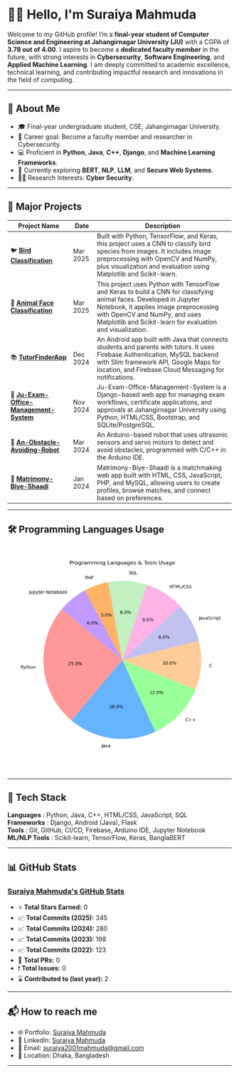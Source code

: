 # 👩‍🏫 Hello, I'm Suraiya Mahmuda

Welcome to my GitHub profile! I’m a **final-year student of Computer Science and Engineering at Jahangirnagar University (JU)** with a CGPA of **3.78 out of 4.00**. I aspire to become a **dedicated faculty member** in the future, with strong interests in **Cybersecurity**, **Software Engineering**, and **Applied Machine Learning**. I am deeply committed to academic excellence, technical learning, and contributing impactful research and innovations in the field of computing.

---

## 💼 About Me

- 🎓 Final-year undergraduate student, CSE, Jahangirnagar University.
- 🔐 Career goal: Become a faculty member and researcher in Cybersecurity.
- 💻 Proficient in **Python**, **Java**, **C++**, **Django**, and **Machine Learning Frameworks**.
- 🌱 Currently exploring **BERT**, **NLP**, **LLM**, and **Secure Web Systems**.
- 👩‍🏫 Research Interests: **Cyber Security**.

---

## 🚀 Major Projects

| Project Name   |     Date     | Description |
|--------------|--------------|-------------|
| 🐦 **[Bird Classification](https://github.com/SuraiyaMahmuda/Bird-Classification)**   |     Mar 2025     | Built with Python, TensorFlow, and Keras, this project uses a CNN to classify bird species from images. It includes image preprocessing with OpenCV and NumPy, plus visualization and evaluation using Matplotlib and Scikit-learn. |
| 🐶 **[Animal Face Classification](https://github.com/SuraiyaMahmuda/Animal-Face-Classification)**   |     Mar 2025     | This project uses Python with TensorFlow and Keras to build a CNN for classifying animal faces. Developed in Jupyter Notebook, it applies image preprocessing with OpenCV and NumPy, and uses Matplotlib and Scikit-learn for evaluation and visualization. |
| 📚 **[TutorFinderApp](https://github.com/SuraiyaMahmuda/TutorFinderApp)**   |     Dec 2024     | An Android app built with Java that connects students and parents with tutors. It uses Firebase Authentication, MySQL backend with Slim framework API, Google Maps for location, and Firebase Cloud Messaging for notifications. |
| 🏫 **[Ju-Exam-Office-Management-System](https://github.com/SuraiyaMahmuda/Ju-Exam-Office-Management-System)**   |     Nov 2024     | Ju-Exam-Office-Management-System is a Django-based web app for managing exam workflows, certificate applications, and approvals at Jahangirnagar University using Python, HTML/CSS, Bootstrap, and SQLite/PostgreSQL. |
| 🤖 **[An-Obstacle-Avoiding-Robot](https://github.com/SuraiyaMahmuda/An-Obstacle-Avoiding-Robot)**   |     Mar 2024     | An Arduino-based robot that uses ultrasonic sensors and servo motors to detect and avoid obstacles, programmed with C/C++ in the Arduino IDE. |
| 💍 **[Matrimony-Biye-Shaadi](https://github.com/SuraiyaMahmuda/Matrimony-Biye-Shaadi)**   |     Jan 2024     | Matrimony-Biye-Shaadi is a matchmaking web app built with HTML, CSS, JavaScript, PHP, and MySQL, allowing users to create profiles, browse matches, and connect based on preferences. |

---

## 🛠️ Programming Languages Usage

![Programming Languages Usage](languages_pie_chart.png)

---

## 🧰 Tech Stack

**Languages**     : Python, Java, C++, HTML/CSS, JavaScript, SQL  
**Frameworks**    : Django, Android (Java), Flask  
**Tools**         : Git, GitHub, CI/CD, Firebase, Arduino IDE, Jupyter Notebook  
**ML/NLP Tools**  : Scikit-learn, TensorFlow, Keras, BanglaBERT  

---















## 📊 GitHub Stats

### [Suraiya Mahmuda's GitHub Stats](https://github.com/SuraiyaMahmuda)

- ⭐ **Total Stars Earned:** 0  
- 📈 **Total Commits (2025):** 345  
- 📈 **Total Commits (2024):** 280  
- 📈 **Total Commits (2023):** 198  
- 📈 **Total Commits (2022):** 123  
- 🔀 **Total PRs:** 0  
- ❗ **Total Issues:** 0  
- ⌛ **Contributed to (last year):** 2  

---

## 📬 How to reach me
 
- 🌐 Portfolio: [Suraiya Mahmuda](https://)  
- 💼 LinkedIn: [Suraiya Mahmuda](https://www.linkedin.com/in/suraiya-mahmuda-861779326)  
- 📧 Email: [suraiya2001mahmuda@gmail.com](mailto:suraiya2001mahmuda@gmail.com) 
- 📍 Location: Dhaka, Bangladesh

---
